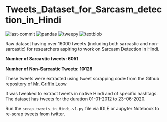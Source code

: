 # Tweets_Dataset_for_Sarcasm_detection_in_Hindi
<img src="https://img.shields.io/github/last-commit/pragyakatyayan/Tweets_Dataset_for_Sarcasm_detection_in_Hindi" alt="last-commit"> <img src="https://img.shields.io/badge/pandas-v0.24.2-yellow" alt="pandas"> <img src="https://img.shields.io/badge/tweepy-v3.8.0-orange" alt="tweepy"> <img src="https://img.shields.io/badge/textblob-v0.15.3-red" alt="textblob">

Raw dataset having over 16000 tweets (including both sarcastic and non-sarcastic) for researchers aspiring to work on Sarcasm Detection in Hindi.

  **Number of Sarcastic tweets: 6051**
  
  **Number of Non-Sarcastic Tweets: 10128**
  
These tweets were extracted using tweet scrapping code from the Github repository of [Mr. Griffin Leow](https://github.com/leowgriffin/tweets_analysis_hkprotests_2019/blob/master/scraping_tweets.py)

It was tweaked to extract tweets in native Hindi and of specific hashtags.
The dataset has tweets for the duration 01-01-2012 to 23-06-2020.

Run the `scrap_tweets_in_Hindi-v1.py` file via IDLE or Jupyter Notebook to re-scrap tweets from twitter.
